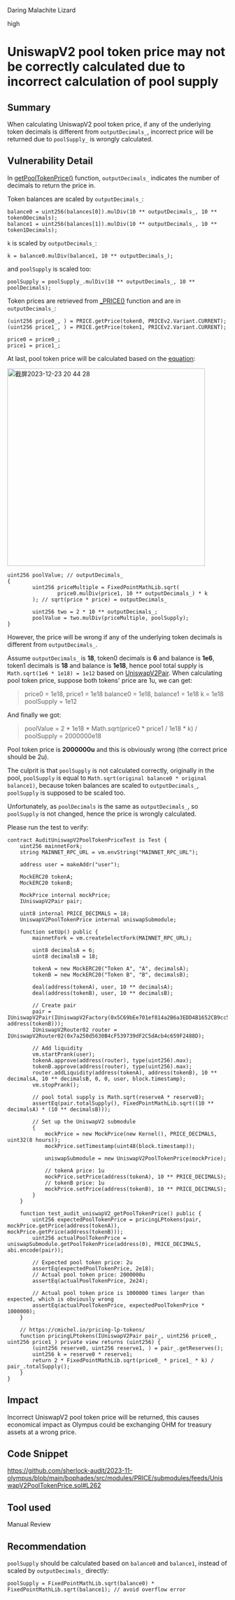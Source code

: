 Daring Malachite Lizard

high

# UniswapV2 pool token price may not be correctly calculated due to incorrect calculation of pool supply

## Summary
When calculating UniswapV2 pool token price, if any of the underlying token decimals is different from `outputDecimals_`, incorrect price will be returned due to `poolSupply_` is wrongly calculated.

## Vulnerability Detail
In [getPoolTokenPrice()](https://github.com/sherlock-audit/2023-11-olympus/blob/main/bophades/src/modules/PRICE/submodules/feeds/UniswapV2PoolTokenPrice.sol#L192-L196) function, `outputDecimals_` indicates the number of decimals to return the price in.

Token balances are scaled by `outputDecimals_`:
```solidity
balance0 = uint256(balances[0]).mulDiv(10 ** outputDecimals_, 10 ** token0Decimals);
balance1 = uint256(balances[1]).mulDiv(10 ** outputDecimals_, 10 ** token1Decimals);
```
`k` is scaled by `outputDecimals_`:
```solidity
k = balance0.mulDiv(balance1, 10 ** outputDecimals_);
```
and `poolSupply` is scaled too:
```solidity
poolSupply = poolSupply_.mulDiv(10 ** outputDecimals_, 10 ** poolDecimals);
```
Token prices are retrieved from [_PRICE()](https://github.com/sherlock-audit/2023-11-olympus/blob/main/bophades/src/modules/PRICE/PRICE.v2.sol#L372) function and are in `outputDecimals_`:
```solidity
(uint256 price0_, ) = PRICE.getPrice(token0, PRICEv2.Variant.CURRENT);
(uint256 price1_, ) = PRICE.getPrice(token1, PRICEv2.Variant.CURRENT);

price0 = price0_;
price1 = price1_;
```
At last, pool token price will be calculated based on the [equation](https://cmichel.io/pricing-lp-tokens/):

<img width="452" alt="截屏2023-12-23 20 44 28" src="https://github.com/sherlock-audit/2023-11-olympus-Coinstein/assets/16879758/69d75559-c65e-41a2-ad29-8ebb12a496b3">

```solidity
uint256 poolValue; // outputDecimals_
{
        uint256 priceMultiple = FixedPointMathLib.sqrt(
                price0.mulDiv(price1, 10 ** outputDecimals_) * k
        ); // sqrt(price * price) = outputDecimals_

        uint256 two = 2 * 10 ** outputDecimals_;
        poolValue = two.mulDiv(priceMultiple, poolSupply);
}
```
However, the price will be wrong if any of the underlying token decimals is different from `outputDecimals_`.

Assume `outputDecimals_` is **18**, token0 decimals is **6** and balance is **1e6**, token1 decimals is **18** and balance is **1e18**, hence pool total supply is `Math.sqrt(1e6 * 1e18) = 1e12` based on [UniswapV2Pair](https://github.com/Uniswap/v2-core/blob/ee547b17853e71ed4e0101ccfd52e70d5acded58/contracts/UniswapV2Pair.sol#L119-L124).
When calculating pool token price, suppose both tokens' price are 1u, we can get:
> price0 = 1e18, price1 = 1e18
> balance0 = 1e18, balance1 = 1e18
> k = 1e18
> poolSupply = 1e12

And finally we got:
> poolValue = 2 * 1e18 * Math.sqrt(price0 * price1 / 1e18 * k) / poolSupply = 2000000e18

Pool token price is **2000000u** and this is obviously wrong (the correct price should be 2u).

The culprit is that `poolSupply` is not calculated correctly, originally in the pool, `poolSupply` is equal to `Math.sqrt(original balance0 * original balance1)`, because token balances are scaled to `outputDecimals_`, `poolSupply` is supposed to be scaled too.

Unfortunately, as `poolDecimals` is the same as `outputDecimals_`, so `poolSupply` is not changed, hence the price is wrongly calculated.

Please run the test to verify:
```solidity
contract AuditUniswapV2PoolTokenPriceTest is Test {
    uint256 mainnetFork;
    string MAINNET_RPC_URL = vm.envString("MAINNET_RPC_URL");

    address user = makeAddr("user");

    MockERC20 tokenA;
    MockERC20 tokenB;

    MockPrice internal mockPrice;
    IUniswapV2Pair pair;

    uint8 internal PRICE_DECIMALS = 18;
    UniswapV2PoolTokenPrice internal uniswapSubmodule;

    function setUp() public {
        mainnetFork = vm.createSelectFork(MAINNET_RPC_URL);

        uint8 decimalsA = 6;
        uint8 decimalsB = 18;

        tokenA = new MockERC20("Token A", "A", decimalsA);
        tokenB = new MockERC20("Token B", "B", decimalsB);

        deal(address(tokenA), user, 10 ** decimalsA);
        deal(address(tokenB), user, 10 ** decimalsB);

        // Create pair
        pair = IUniswapV2Pair(IUniswapV2Factory(0x5C69bEe701ef814a2B6a3EDD4B1652CB9cc5aA6f).createPair(address(tokenA), address(tokenB)));
        IUniswapV2Router02 router = IUniswapV2Router02(0x7a250d5630B4cF539739dF2C5dAcb4c659F2488D);

        // Add liquidity
        vm.startPrank(user);
        tokenA.approve(address(router), type(uint256).max);
        tokenB.approve(address(router), type(uint256).max);
        router.addLiquidity(address(tokenA), address(tokenB), 10 ** decimalsA, 10 ** decimalsB, 0, 0, user, block.timestamp);
        vm.stopPrank();

        // pool total supply is Math.sqrt(reserveA * reserveB);
        assertEq(pair.totalSupply(), FixedPointMathLib.sqrt((10 ** decimalsA) * (10 ** decimalsB)));

        // Set up the UniswapV2 submodule
        {
            mockPrice = new MockPrice(new Kernel(), PRICE_DECIMALS, uint32(8 hours));
            mockPrice.setTimestamp(uint48(block.timestamp));

            uniswapSubmodule = new UniswapV2PoolTokenPrice(mockPrice);

            // tokenA price: 1u
            mockPrice.setPrice(address(tokenA), 10 ** PRICE_DECIMALS);
            // tokenB price: 1u
            mockPrice.setPrice(address(tokenB), 10 ** PRICE_DECIMALS);
        }
    }

    function test_audit_uniswapV2_getPoolTokenPrice() public {
        uint256 expectedPoolTokenPrice = pricingLPtokens(pair, mockPrice.getPrice(address(tokenA)), mockPrice.getPrice(address(tokenB)));
        uint256 actualPoolTokenPrice = uniswapSubmodule.getPoolTokenPrice(address(0), PRICE_DECIMALS, abi.encode(pair));

        // Expected pool token price: 2u
        assertEq(expectedPoolTokenPrice, 2e18);
        // Actual pool token price: 2000000u
        assertEq(actualPoolTokenPrice, 2e24);

        // Actual pool token price is 1000000 times larger than expected, which is obviously wrong
        assertEq(actualPoolTokenPrice, expectedPoolTokenPrice * 1000000);
    }

    // https://cmichel.io/pricing-lp-tokens/
    function pricingLPtokens(IUniswapV2Pair pair_, uint256 price0_, uint256 price1_) private view returns (uint256) {
        (uint256 reserve0, uint256 reserve1, ) = pair_.getReserves();
        uint256 k = reserve0 * reserve1;
        return 2 * FixedPointMathLib.sqrt(price0_ * price1_ * k) / pair_.totalSupply();
    }
}
```

## Impact
Incorrect UniswapV2 pool token price will be returned, this causes economical impact as Olympus could be exchanging OHM for treasury assets at a wrong price.

## Code Snippet
https://github.com/sherlock-audit/2023-11-olympus/blob/main/bophades/src/modules/PRICE/submodules/feeds/UniswapV2PoolTokenPrice.sol#L262

## Tool used
Manual Review

## Recommendation
`poolSupply` should be calculated based on `balance0` and `balance1`, instead of scaled by `outputDecimals_` directly:
```solidity
poolSupply = FixedPointMathLib.sqrt(balance0) * FixedPointMathLib.sqrt(balance1); // avoid overflow error
``` 